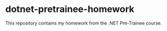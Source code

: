 # dotnet-pretrainee-homework
This repository contains my homework from the .NET Pre-Trainee course.
